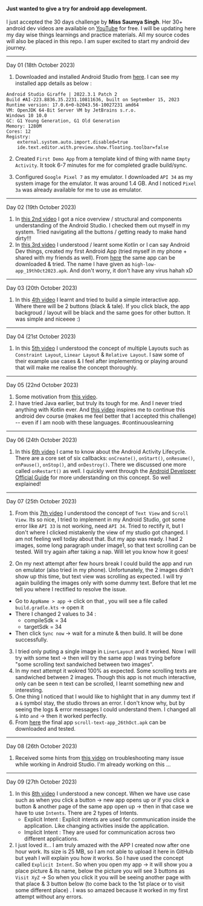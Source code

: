 #### Just wanted to give a try for android app development. 

I just accepted the 30 days challenge by **Miss Saumya Singh**. Her 30+ android dev videos are available on [YouTube](https://youtube.com/playlist?list=PLTV_nsuD2lf4UCTV6xwvNPvFdmCNKyhc8&si=TeQeeUKgmylKG1Mx) for free. I will be updating here my day wise things learnings and practice materials. All my source codes will also be placed in this repo. I am super excited to start my android dev journey.

---

Day 01 (18th October 2023)

1. Downloaded and installed Android Studio from [here](https://developer.android.com/studio). I can see my installed app details as below :

~~~
Android Studio Giraffe | 2022.3.1 Patch 2
Build #AI-223.8836.35.2231.10811636, built on September 15, 2023
Runtime version: 17.0.6+0-b2043.56-10027231 amd64
VM: OpenJDK 64-Bit Server VM by JetBrains s.r.o.
Windows 10 10.0
GC: G1 Young Generation, G1 Old Generation
Memory: 1280M
Cores: 12
Registry:
    external.system.auto.import.disabled=true
    ide.text.editor.with.preview.show.floating.toolbar=false
~~~

2. Created `First Demo App` from a template kind of thing with name `Empty Activity`. It took 6-7 minutes for me for completed gradle build/sync.

3. Configured `Google Pixel 7` as my emulator. I downloaded `API 34` as my system image for the emulator. It was around 1.4 GB. And I noticed `Pixel 3a` was already available for me to use as emulator.

---
Day 02 (19th October 2023)

1. In [this 2nd video](https://youtu.be/oUYgLzmUl0o?si=3twinfVD6-GQYVB_) I got a nice overview / structural and components understanding of the Android Studio. I checked them out myself in my system. Tried navigating all the buttons / getting ready to make hand dirty!!!
2. In [this 3rd video](https://youtu.be/ppPX65NU7ko?si=-O4M1lgS0P24AOhK) I understood / learnt some Kotlin or I can say Android Dev things, created my first Android App (tried myself in my phone + shared with my friends as well). From [here](https://github.com/Krushna-Prasad-Sahoo/test-android/blob/main/high-low-app_19thOct2023.apk) the same app can be downloaded & tried. The name I have given as `high-low-app_19thOct2023.apk`. And don't worry, it don't have any virus hahah xD

---
Day 03 (20th October 2023)

1. In this [4th video](https://youtu.be/qllC71SYHz4?si=5xp9e-AKqDdPHz6b) I learnt and tried to build a simple interactive app. Where there will be 2 buttons (black & tale). If you click black, the app backgroud / layout will be black and the same goes for other button. It was simple and niceeee :)

---
Day 04 (21st October 2023)

1. In this [5th video](https://youtu.be/QltvZXWsba4?si=TcRAy_XnMuNOnbtD) I understood the concept of multiple Layouts such as `Constraint Layout`, `Linear Layout` & `Relative Layout`. I saw some of their example use cases & I feel after implementing or playing around that will make me realise the concept thoroughly.

---
Day 05 (22nd October 2023)

1. Some motivation from [this video](https://youtu.be/hzAgqLkyRX4?si=c8Eezu8mQDuZpnHk).
2. I have tried Java earlier, but truly its tough for me. And I never tried anything with Kotlin ever. And [this video](https://youtu.be/fgfQeclyZiU?si=prXuP2FGnUZYXQL8) inspires me to continue this android dev course (makes me feel better that I accepted this challenge) -- even if I am noob with these languages. #continuouslearning

---
Day 06 (24th October 2023)

1. In this [6th video](https://youtu.be/1sjA4e_wG3w?si=UCP77uTSp2o60Mg7) I came to know about the Android Activity Lifecycle. There are a core set of six callbacks: `onCreate()`, `onStart()`, `onResume()`, `onPause()`, `onStop()`, and `onDestroy()`. There we discussed one more called `onRestart()` as well. I quickly went through the [Android Developer Official Guide](https://developer.android.com/guide/components/activities/activity-lifecycle#kotlin) for more understanding on this concept. So well explained!

---
Day 07 (25th October 2023)

1. From this [7th video](https://youtu.be/RHFrA6QPWPQ?si=0Ke1yXwc7eSrrjf6) I understood the concept of `Text View` and `Scroll View`. Its so nice, I tried to implement in my Android Studio, got some error like `API 33` is not working, need `API 34`. Tried to rectify it, but I don't where I clicked mistakenly the view of my studio got changed. I am not feeling well today about that. But my app was ready. I had 2 images, some long paragraph under image1, so that text scrolling can be tested. Will try again after taking a nap. Will let you know how it goes!

2. On my next attempt after few hours break I could build the app and run on emulator (also tried in my phone). Unfortunately, the 2 images didn't show up this time, but text view was scrolling as expected. I will try again building the images only with some dummy text. Before that let me tell you where I rectified to resolve the issue.
  - Go to `AppName > app` -> click on that , you will see a file called `build.gradle.kts` -> open it
  - There I changed 2 values to 34 :
     - compileSdk = 34
     - targetSdk = 34
  - Then click `Sync now` -> wait for a minute & then build. It will be done successfully.

3. I tried only puting a single image in `LinerLayout` and it worked. Now I will try with some text -> then will try the same app I was trying before "some scrolling text sandwiched between two images".
4. In my next attempt it wokred 100% as expected. Some scrolling texts are sandwiched between 2 images. Though this app is not much interactive, only can be seen n text can be scrolled, I learnt something new and interesting.
5. One thing I noticed that I would like to highlight that in any dummy text if a `&` symbol stay, the studio throws an error. I don't know why, but by seeing the logs & error messages I could understand them. I changed all `&` into `and` -> then it worked perfectly.
6. From [here](https://github.com/Krushna-Prasad-Sahoo/test-android/blob/main/scroll-text-app_26thOct.apk) the final app `scroll-text-app_26thOct.apk` can be downloaded and tested.

---
Day 08 (26th October 2023)

1. Received some hints from [this video](https://youtu.be/1VuTaNbRkkQ?si=8wToZW_X4Hm9yWkG) on troubleshooting many issue while working in Android Studio. I'm already working on this ...

---
Day 09 (27th October 2023)

1. In this [8th video](https://youtu.be/47teINBTF08?si=zdxyRa6jX_5PW6p1) I understood a new concept. When we have use case such as when you click a button -> new app opens up or if you click a button & another page of the same app open up -> then in that case we have to use `Intents`. There are 2 types of Intents.
   - Explicit Intent : Explicit intents are used for communication inside the application. Like changing activities inside the application.
   - Implicit Intent : They are used for communication across two different applications.
2. I just loved it... I am truly amazed with the APP I created now after one hour work. Its size is 25 MB, so I am not able to upload it here in GitHub but yeah I will explain you how it works. So I have used the concept called `Explicit Intent`. So when you open my app -> it will show you a place picture & its name, below the picture you will see 3 buttons as `Visit XyZ` -> So when you click it you will be seeing another page with that place & 3 button below (to come back to the 1st place or to visit some different place) . I was so amazed because it worked in my first attempt without any errors.
